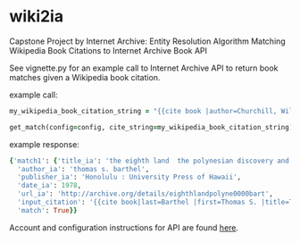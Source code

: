 # wiki2ia
Capstone Project by Internet Archive: Entity Resolution Algorithm Matching Wikipedia Book Citations to Internet Archive Book API

See vignette.py for an example call to Internet Archive API to return book matches given a Wikipedia book citation.

example call:
```rb
my_wikipedia_book_citation_string = "{{cite book |author=Churchill, William |year=1912 |title=The Rapanui Speech and the Peopling of Southeast Polynesia |url=https://archive.org/details/easterislandrapa00churrich |url-status=live |archive-url=https://web.archive.org/web/20160404191635/https://archive.org/details/easterislandrapa00churrich |archive-date=4 April 2016}}"

get_match(config=config, cite_string=my_wikipedia_book_citation_string)
```
example response:
```rb
{'match1': {'title_ia': 'the eighth land  the polynesian discovery and settlement of easter island',
  'author_ia': 'thomas s. barthel',
  'publisher_ia': 'Honolulu : University Press of Hawaii',
  'date_ia': 1978,
  'url_ia': 'http://archive.org/details/eighthlandpolyne0000bart',
  'input_citation': '{{cite book|last=Barthel |first=Thomas S. |title=The Eighth Land: The Polynesian Settlement of Easter Island |publisher= [[University of Hawaii]] |year=1974 |edition=1978|isbn=0824805534|url=https://archive.org/details/eighthlandpolyne0000bart}}',
  'match': True}}
```
Account and configuration instructions for API are found [here](https://archive.org/developers/internetarchive/).
